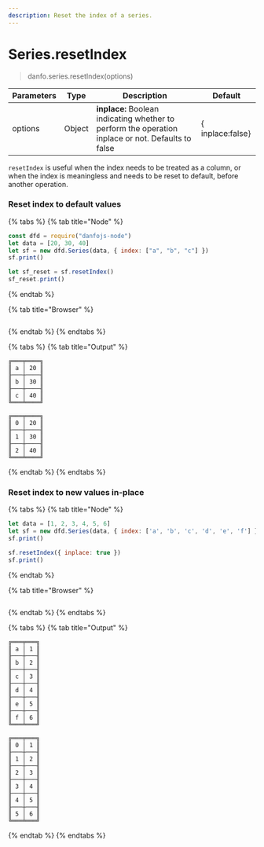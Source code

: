 ```yaml
---
description: Reset the index of a series.
---
```


# Series.resetIndex

> danfo.series.resetIndex(options)&#x20;

| Parameters | Type   | Description                                                                                        | Default          |
| ---------- | ------ | -------------------------------------------------------------------------------------------------- | ---------------- |
| options    | Object | **inplace:** Boolean indicating whether to perform the operation inplace or not. Defaults to false | { inplace:false} |

`resetIndex` is useful when the index needs to be treated as a column, or when the index is meaningless and needs to be reset to default, before another operation.

### **Reset index to default values**

{% tabs %}
{% tab title="Node" %}
```javascript
const dfd = require("danfojs-node")
let data = [20, 30, 40]
let sf = new dfd.Series(data, { index: ["a", "b", "c"] })
sf.print()

let sf_reset = sf.resetIndex()
sf_reset.print()
```
{% endtab %}

{% tab title="Browser" %}
```
```
{% endtab %}
{% endtabs %}

{% tabs %}
{% tab title="Output" %}
```
╔═══╤════╗
║ a │ 20 ║
╟───┼────╢
║ b │ 30 ║
╟───┼────╢
║ c │ 40 ║
╚═══╧════╝

╔═══╤════╗
║ 0 │ 20 ║
╟───┼────╢
║ 1 │ 30 ║
╟───┼────╢
║ 2 │ 40 ║
╚═══╧════╝
```
{% endtab %}
{% endtabs %}

### Reset index to new values in-place

{% tabs %}
{% tab title="Node" %}
```javascript
let data = [1, 2, 3, 4, 5, 6]
let sf = new dfd.Series(data, { index: ['a', 'b', 'c', 'd', 'e', 'f'] })
sf.print()

sf.resetIndex({ inplace: true })
sf.print()
```
{% endtab %}

{% tab title="Browser" %}
```
```
{% endtab %}
{% endtabs %}

{% tabs %}
{% tab title="Output" %}
```
╔═══╤═══╗
║ a │ 1 ║
╟───┼───╢
║ b │ 2 ║
╟───┼───╢
║ c │ 3 ║
╟───┼───╢
║ d │ 4 ║
╟───┼───╢
║ e │ 5 ║
╟───┼───╢
║ f │ 6 ║
╚═══╧═══╝

╔═══╤═══╗
║ 0 │ 1 ║
╟───┼───╢
║ 1 │ 2 ║
╟───┼───╢
║ 2 │ 3 ║
╟───┼───╢
║ 3 │ 4 ║
╟───┼───╢
║ 4 │ 5 ║
╟───┼───╢
║ 5 │ 6 ║
╚═══╧═══╝
```
{% endtab %}
{% endtabs %}
